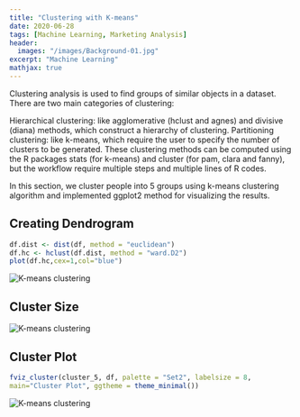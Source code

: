 ```yaml
---
title: "Clustering with K-means"
date: 2020-06-28
tags: [Machine Learning, Marketing Analysis]
header:
  images: "/images/Background-01.jpg"
excerpt: "Machine Learning"
mathjax: true
---
```

Clustering analysis is used to find groups of similar objects in a dataset. There are two main categories of clustering:

Hierarchical clustering: like agglomerative (hclust and agnes) and divisive (diana) methods, which construct a hierarchy of clustering.
Partitioning clustering: like k-means, which require the user to specify the number of clusters to be generated.
These clustering methods can be computed using the R packages stats (for k-means) and cluster (for pam, clara and fanny), but the workflow require multiple steps and multiple lines of R codes.

In this section, we cluster people into 5 groups using k-means clustering algorithm and implemented ggplot2 method for visualizing the results.


## Creating Dendrogram
```r
df.dist <- dist(df, method = "euclidean")
df.hc <- hclust(df.dist, method = "ward.D2")
plot(df.hc,cex=1,col="blue")
```
<img src="{{ site.url }}{{ site.baseurl }}/images/clusteringwithkmeans/Dendrogram.png" alt="K-means clustering">


## Cluster Size
<img src="{{ site.url }}{{ site.baseurl }}/images/clusteringwithkmeans/Clustersize_1.png" alt="K-means clustering">

## Cluster Plot
```r
fviz_cluster(cluster_5, df, palette = "Set2", labelsize = 8,
main="Cluster Plot", ggtheme = theme_minimal())
```
<img src="{{ site.url }}{{ site.baseurl }}/images/clusteringwithkmeans/ClusterPlot.png" alt="K-means clustering">
